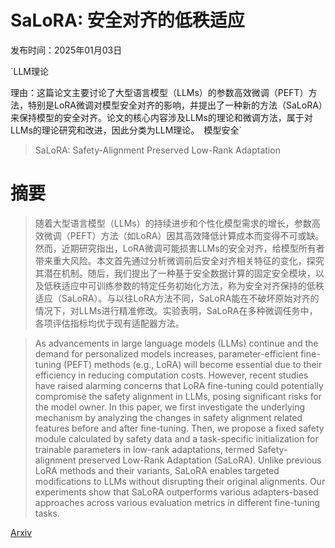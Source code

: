 # SaLoRA: 安全对齐的低秩适应

发布时间：2025年01月03日

`LLM理论

理由：这篇论文主要讨论了大型语言模型（LLMs）的参数高效微调（PEFT）方法，特别是LoRA微调对模型安全对齐的影响，并提出了一种新的方法（SaLoRA）来保持模型的安全对齐。论文的核心内容涉及LLMs的理论和微调方法，属于对LLMs的理论研究和改进，因此分类为LLM理论。` `模型安全`

> SaLoRA: Safety-Alignment Preserved Low-Rank Adaptation

# 摘要

> 随着大型语言模型（LLMs）的持续进步和个性化模型需求的增长，参数高效微调（PEFT）方法（如LoRA）因其高效降低计算成本而变得不可或缺。然而，近期研究指出，LoRA微调可能损害LLMs的安全对齐，给模型所有者带来重大风险。本文首先通过分析微调前后安全对齐相关特征的变化，探究其潜在机制。随后，我们提出了一种基于安全数据计算的固定安全模块，以及低秩适应中可训练参数的特定任务初始化方法，称为安全对齐保持的低秩适应（SaLoRA）。与以往LoRA方法不同，SaLoRA能在不破坏原始对齐的情况下，对LLMs进行精准修改。实验表明，SaLoRA在多种微调任务中，各项评估指标均优于现有适配器方法。

> As advancements in large language models (LLMs) continue and the demand for personalized models increases, parameter-efficient fine-tuning (PEFT) methods (e.g., LoRA) will become essential due to their efficiency in reducing computation costs. However, recent studies have raised alarming concerns that LoRA fine-tuning could potentially compromise the safety alignment in LLMs, posing significant risks for the model owner. In this paper, we first investigate the underlying mechanism by analyzing the changes in safety alignment related features before and after fine-tuning. Then, we propose a fixed safety module calculated by safety data and a task-specific initialization for trainable parameters in low-rank adaptations, termed Safety-alignment preserved Low-Rank Adaptation (SaLoRA). Unlike previous LoRA methods and their variants, SaLoRA enables targeted modifications to LLMs without disrupting their original alignments. Our experiments show that SaLoRA outperforms various adapters-based approaches across various evaluation metrics in different fine-tuning tasks.

[Arxiv](https://arxiv.org/abs/2501.01765)